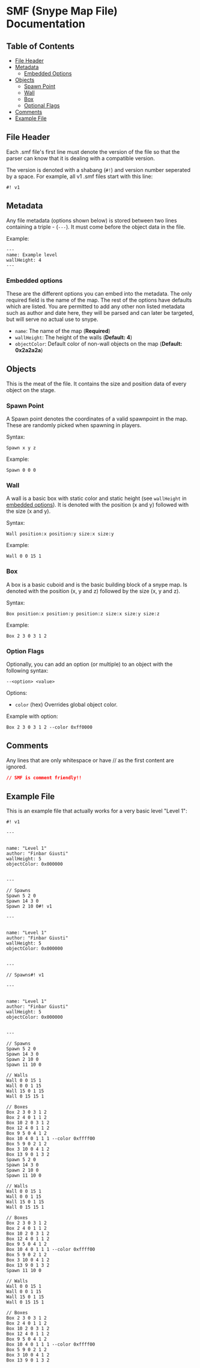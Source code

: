 # SMF (Snype Map File) Documentation

## Table of Contents

* [File Header](#file-header)
* [Metadata](#metadata)
	- [Embedded Options](#embedded-options)
* [Objects](#objects)
	- [Spawn Point](#spawn-point)
	- [Wall](#wall)
	- [Box](#box)
	- [Optional Flags](#optional-flags)
* [Comments](#comments)
* [Example File](#example-file)

## File Header

Each .smf file's first line must denote the version of the file so that the parser can know that it is dealing with a compatible version.

The version is denoted with a shabang (`#!`) and version number seperated by a space. For example, all v1 .smf files start with this line:

```
#! v1
```

## Metadata

Any file metadata (options shown below) is stored between two lines containing a triple - (`---`). It must come before the object data in the file.

Example:

```
---
name: Example level
wallHeight: 4
---
```

### Embedded options

These are the different options you can embed into the metadata. The only required field is the name of the map. The rest of the options have defaults which are listed. You are permitted to add any other non listed metadata such as author and date here, they will be parsed and can later be targeted, but will serve no actual use to snype.


* `name`: The name of the map (**Required**)
* `wallHeight`: The height of the walls (**Default: 4**)
* `objectColor`: Default color of non-wall objects on the map (**Default: 0x2a2a2a**)

## Objects

This is the meat of the file. It contains the size and position data of every object on the stage.

### Spawn Point

A Spawn point denotes the coordinates of a valid spawnpoint in the map. These are randomly picked when spawning in players.

Syntax:

```
Spawn x y z
```

Example:

```
Spawn 0 0 0
```

### Wall

A wall is a basic box with static color and static height (see `wallHeight` in [embedded options](#embedded-options)). It is denoted with the position (x and y) followed with the size (x and y).

Syntax:

```
Wall position:x position:y size:x size:y
```

Example:
```
Wall 0 0 15 1
```

### Box

A box is a basic cuboid and is the basic building block of a snype map. Is denoted with the position (x, y and z) followed by the size (x, y and z).

Syntax:

```
Box position:x position:y position:z size:x size:y size:z
```

Example:

```
Box 2 3 0 3 1 2
```

### Option Flags

Optionally, you can add an option (or multiple) to an object with the following syntax:

```
--<option> <value>
```

Options:
* `color` (hex) Overrides global object color.

Example with option:

```
Box 2 3 0 3 1 2 --color 0xff0000
```

## Comments

Any lines that are only whitespace or have // as the first content are ignored.

```css
// SMF is comment friendly!!
```

## Example File

This is an example file that actually works for a very basic level "Level 1":

```
#! v1

---


name: "Level 1"
author: "Finbar Giusti"
wallHeight: 5
objectColor: 0x000000


---

// Spawns
Spawn 5 2 0
Spawn 14 3 0
Spawn 2 10 0#! v1

---


name: "Level 1"
author: "Finbar Giusti"
wallHeight: 5
objectColor: 0x000000


---

// Spawns#! v1

---


name: "Level 1"
author: "Finbar Giusti"
wallHeight: 5
objectColor: 0x000000


---

// Spawns
Spawn 5 2 0
Spawn 14 3 0
Spawn 2 10 0
Spawn 11 10 0

// Walls
Wall 0 0 15 1
Wall 0 0 1 15
Wall 15 0 1 15
Wall 0 15 15 1

// Boxes
Box 2 3 0 3 1 2
Box 2 4 0 1 1 2
Box 10 2 0 3 1 2
Box 12 4 0 1 1 2
Box 9 5 0 4 1 2
Box 10 4 0 1 1 1 --color 0xffff00
Box 5 9 0 2 1 2
Box 3 10 0 4 1 2
Box 13 9 0 1 3 2
Spawn 5 2 0
Spawn 14 3 0
Spawn 2 10 0
Spawn 11 10 0

// Walls
Wall 0 0 15 1
Wall 0 0 1 15
Wall 15 0 1 15
Wall 0 15 15 1

// Boxes
Box 2 3 0 3 1 2
Box 2 4 0 1 1 2
Box 10 2 0 3 1 2
Box 12 4 0 1 1 2
Box 9 5 0 4 1 2
Box 10 4 0 1 1 1 --color 0xffff00
Box 5 9 0 2 1 2
Box 3 10 0 4 1 2
Box 13 9 0 1 3 2
Spawn 11 10 0

// Walls
Wall 0 0 15 1
Wall 0 0 1 15
Wall 15 0 1 15
Wall 0 15 15 1

// Boxes
Box 2 3 0 3 1 2
Box 2 4 0 1 1 2
Box 10 2 0 3 1 2
Box 12 4 0 1 1 2
Box 9 5 0 4 1 2
Box 10 4 0 1 1 1 --color 0xffff00
Box 5 9 0 2 1 2
Box 3 10 0 4 1 2
Box 13 9 0 1 3 2
```


